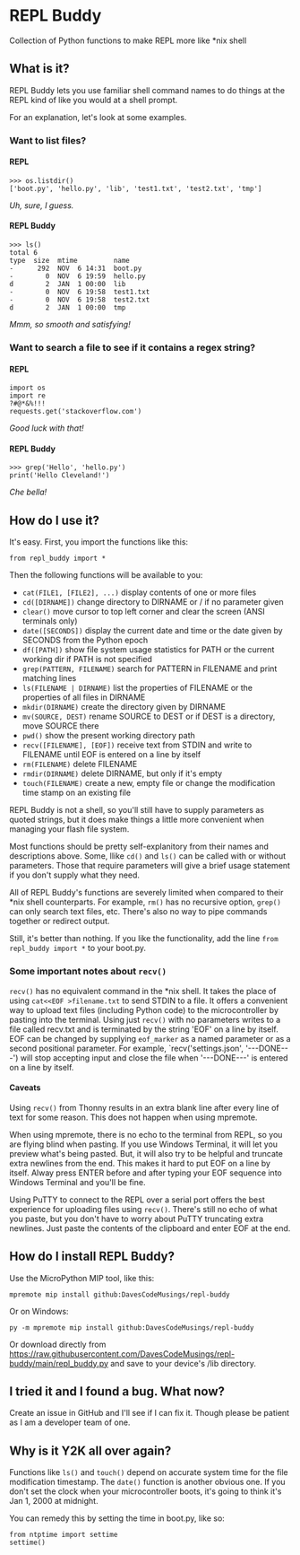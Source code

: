 # REPL Buddy
Collection of Python functions to make REPL more like *nix shell

## What is it?
REPL Buddy lets you use familiar shell command names to do things at the REPL kind of like you would at a shell prompt.

For an explanation, let's look at some examples.

### Want to list files?

#### REPL
```
>>> os.listdir()
['boot.py', 'hello.py', 'lib', 'test1.txt', 'test2.txt', 'tmp']
```

_Uh, sure, I guess._

#### REPL Buddy
```
>>> ls()
total 6
type  size  mtime         name
-      292  NOV  6 14:31  boot.py
-        0  NOV  6 19:59  hello.py
d        2  JAN  1 00:00  lib
-        0  NOV  6 19:58  test1.txt
-        0  NOV  6 19:58  test2.txt
d        2  JAN  1 00:00  tmp
```

_Mmm, so smooth and satisfying!_

### Want to search a file to see if it contains a regex string?

#### REPL
```
import os
import re
?#@*&%!!!
requests.get('stackoverflow.com')
```

_Good luck with that!_

#### REPL Buddy
```
>>> grep('Hello', 'hello.py')
print('Hello Cleveland!')
```

_Che bella!_

## How do I use it?
It's easy. First, you import the functions like this:

```
from repl_buddy import *
```

Then the following functions will be available to you:

* `cat(FILE1, [FILE2], ...)` display contents of one or more files
* `cd([DIRNAME])` change directory to DIRNAME or / if no parameter given
* `clear()` move cursor to top left corner and clear the screen (ANSI terminals only)
* `date([SECONDS])` display the current date and time or the date given by SECONDS from the Python epoch
* `df([PATH])` show file system usage statistics for PATH or the current working dir if PATH is not specified
* `grep(PATTERN, FILENAME)` search for PATTERN in FILENAME and print matching lines
* `ls(FILENAME | DIRNAME)` list the properties of FILENAME or the properties of all files in DIRNAME
* `mkdir(DIRNAME)` create the directory given by DIRNAME
* `mv(SOURCE, DEST)` rename SOURCE to DEST or if DEST is a directory, move SOURCE there
* `pwd()` show the present working directory path
* `recv([FILENAME], [EOF])` receive text from STDIN and write to FILENAME until EOF is entered on a line by itself
* `rm(FILENAME)` delete FILENAME
* `rmdir(DIRNAME)` delete DIRNAME, but only if it's empty
* `touch(FILENAME)` create a new, empty file or change the modification time stamp on an existing file

REPL Buddy is not a shell, so you'll still have to supply parameters as quoted strings, but it does make things a little more convenient when managing your flash file system.

Most functions should be pretty self-explanitory from their names and descriptions above. Some, llike `cd()` and `ls()` can be called with or without parameters. Those that require parameters will give a brief usage statement if you don't supply what they need.

All of REPL Buddy's functions are severely limited when compared to their *nix shell counterparts. For example, `rm()` has no recursive option, `grep()` can only search text files, etc. There's also no way to pipe commands together or redirect output.

Still, it's better than nothing. If you like the functionality, add the line `from repl_buddy import *` to your boot.py.

### Some important notes about `recv()`
`recv()` has no equivalent command in the *nix shell. It takes the place of using `cat<<EOF >filename.txt` to send STDIN to a file. It offers a convenient way to upload text files (including Python code) to the microcontroller by pasting into the terminal. Using just `recv()` with no parameters writes to a file called recv.txt and is terminated by the string 'EOF' on a line by itself. EOF can be changed by supplying `eof_marker` as a named parameter or as a second positional parameter. For example, `recv('settings.json', '---DONE---') will stop accepting input and close the file when '---DONE---' is entered on a line by itself.

#### Caveats
Using `recv()` from Thonny results in an extra blank line after every line of text for some reason. This does not happen when using mpremote.

When using mpremote, there is no echo to the terminal from REPL, so you are flying blind when pasting. If you use Windows Terminal, it will let you preview what's being pasted. But, it will also try to be helpful and truncate extra newlines from the end. This makes it hard to put EOF on a line by itself. Alway press ENTER before and after typing your EOF sequence into Windows Terminal and you'll be fine.

Using PuTTY to connect to the REPL over a serial port offers the best experience for uploading files using `recv()`. There's still no echo of what you paste, but you don't have to worry about PuTTY truncating extra newlines. Just paste the contents of the clipboard and enter EOF at the end.

## How do I install REPL Buddy?
Use the MicroPython MIP tool, like this:
```
mpremote mip install github:DavesCodeMusings/repl-buddy
```

Or on Windows:
```
py -m mpremote mip install github:DavesCodeMusings/repl-buddy
```

Or download directly from https://raw.githubusercontent.com/DavesCodeMusings/repl-buddy/main/repl_buddy.py and save to your device's /lib directory.

## I tried it and I found a bug. What now?
Create an issue in GitHub and I'll see if I can fix it. Though please be patient as I am a developer team of one.

## Why is it Y2K all over again?
Functions like `ls()` and `touch()` depend on accurate system time for the file modification timestamp. The `date()` function is another obvious one. If you don't set the clock when your microcontroller boots, it's going to think it's Jan 1, 2000 at midnight.

You can remedy this by setting the time in boot.py, like so:
```
from ntptime import settime
settime()
```
